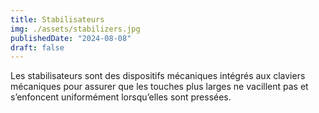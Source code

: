 ```yaml
---
title: Stabilisateurs
img: ./assets/stabilizers.jpg
publishedDate: "2024-08-08"
draft: false
---
```


Les stabilisateurs sont des dispositifs mécaniques intégrés aux claviers mécaniques pour assurer que les touches plus larges ne vacillent pas et s’enfoncent uniformément lorsqu’elles sont pressées.
